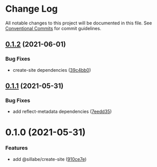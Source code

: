 # Change Log

All notable changes to this project will be documented in this file.
See [Conventional Commits](https://conventionalcommits.org) for commit guidelines.

## [0.1.2](https://github.com/sillabe/sillabe/compare/@sillabe/create-site@0.1.1...@sillabe/create-site@0.1.2) (2021-06-01)


### Bug Fixes

* create-site dependencies ([39c4bb0](https://github.com/sillabe/sillabe/commit/39c4bb0a8783130c05f3ff881e12c7d51649ef21))





## [0.1.1](https://github.com/sillabe/sillabe/compare/@sillabe/create-site@0.1.0...@sillabe/create-site@0.1.1) (2021-05-31)


### Bug Fixes

* add reflect-metadata dependencies ([7eedd35](https://github.com/sillabe/sillabe/commit/7eedd35979d75f54eb48e933eb56516aa84ea250))





# 0.1.0 (2021-05-31)


### Features

* add @sillabe/create-site ([910ce7e](https://github.com/sillabe/sillabe/commit/910ce7e57dd9d6a3d549e2f85fbd1356583dabbe))
